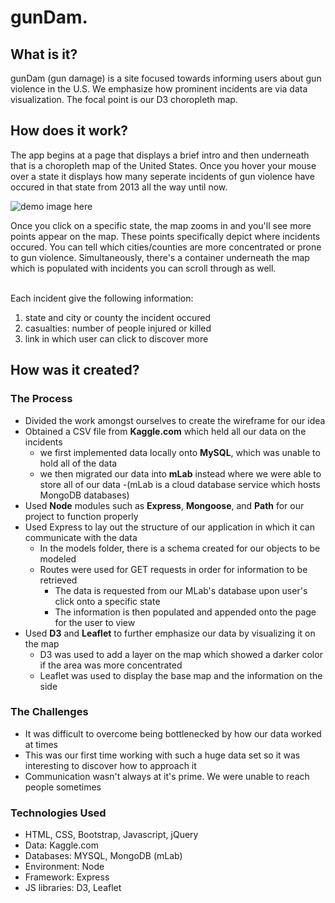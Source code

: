 # gunDam.

## What is it?
gunDam (gun damage) is a site focused towards informing users about gun violence in the U.S. We emphasize how prominent incidents are via data visualization. The focal point is our D3 choropleth map. 

## How does it work?
The app begins at a page that displays a brief intro and then underneath that is a choropleth map of the United States. Once you hover
your mouse over a state it displays how many seperate incidents of gun violence have occured in that state from 2013 all the way until
now.

![demo image here](https://birnapwnsu.github.io/portfolio/img/gundammap.jpg)

Once you click on a specific state, the map zooms in and you'll see more points appear on the map. These points specifically
depict where incidents occured. You can tell which cities/counties are more concentrated or prone to gun violence. Simultaneously, there's a container underneath the map which is populated with incidents you can scroll through as well.

<br>Each incident give the following information: 
1. state and city or county the incident occured
2. casualties: number of people injured or killed
3. link in which user can click to discover more

## How was it created?
### The Process
- Divided the work amongst ourselves to create the wireframe for our idea
- Obtained a CSV file from **Kaggle.com** which held all our data on the incidents
  - we first implemented data locally onto **MySQL**, which was unable to hold all of the data
  - we then migrated our data into **mLab** instead where we were able to store all of our data
    -(mLab is a cloud database service which hosts MongoDB databases)
- Used **Node** modules such as **Express**, **Mongoose**, and **Path** for our project to function properly
- Used Express to lay out the structure of our application in which it can communicate with the data
  - In the models folder, there is a schema created for our objects to be modeled
  - Routes were used for GET requests in order for information to be retrieved
    - The data is requested from our MLab's database upon user's click onto a specific state
    - The information is then populated and appended onto the page for the user to view
- Used **D3** and **Leaflet** to further emphasize our data by visualizing it on the map
  - D3 was used to add a layer on the map which showed a darker color if the area was more concentrated
  - Leaflet was used to display the base map and the information on the side 

### The Challenges
- It was difficult to overcome being bottlenecked by how our data worked at times
- This was our first time working with such a huge data set so it was interesting to discover how to approach it
- Communication wasn't always at it's prime. We were unable to reach people sometimes

### Technologies Used
- HTML, CSS, Bootstrap, Javascript, jQuery
- Data: Kaggle.com
- Databases: MYSQL, MongoDB (mLab)
- Environment: Node
- Framework: Express
- JS libraries: D3, Leaflet